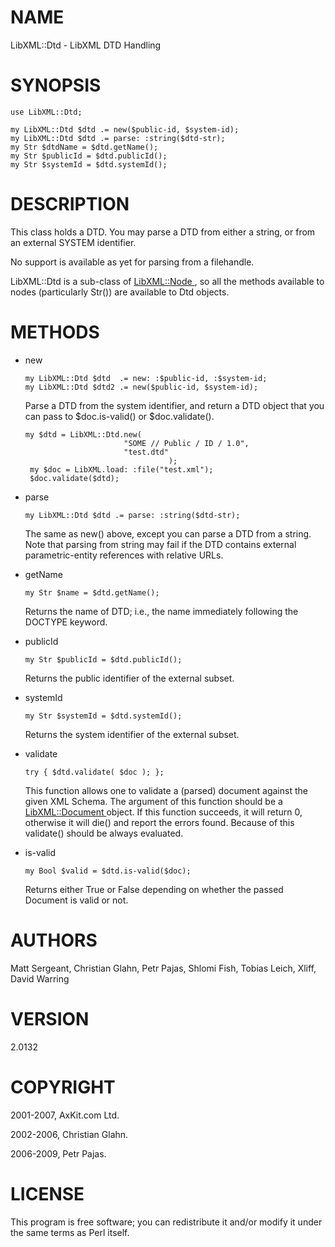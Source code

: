 NAME
====

LibXML::Dtd - LibXML DTD Handling

SYNOPSIS
========

    use LibXML::Dtd;

    my LibXML::Dtd $dtd .= new($public-id, $system-id);
    my LibXML::Dtd $dtd .= parse: :string($dtd-str);
    my Str $dtdName = $dtd.getName();
    my Str $publicId = $dtd.publicId();
    my Str $systemId = $dtd.systemId();

DESCRIPTION
===========

This class holds a DTD. You may parse a DTD from either a string, or from an external SYSTEM identifier.

No support is available as yet for parsing from a filehandle.

LibXML::Dtd is a sub-class of [LibXML::Node ](LibXML::Node ), so all the methods available to nodes (particularly Str()) are available to Dtd objects.

METHODS
=======

  * new

        my LibXML::Dtd $dtd  .= new: :$public-id, :$system-id;
        my LibXML::Dtd $dtd2 .= new($public-id, $system-id);

    Parse a DTD from the system identifier, and return a DTD object that you can pass to $doc.is-valid() or $doc.validate().

        my $dtd = LibXML::Dtd.new(
                              "SOME // Public / ID / 1.0",
                              "test.dtd"
                                        );
         my $doc = LibXML.load: :file("test.xml");
         $doc.validate($dtd);

  * parse

        my LibXML::Dtd $dtd .= parse: :string($dtd-str);

    The same as new() above, except you can parse a DTD from a string. Note that parsing from string may fail if the DTD contains external parametric-entity references with relative URLs.

  * getName

        my Str $name = $dtd.getName();

    Returns the name of DTD; i.e., the name immediately following the DOCTYPE keyword.

  * publicId

        my Str $publicId = $dtd.publicId();

    Returns the public identifier of the external subset.

  * systemId

        my Str $systemId = $dtd.systemId();

    Returns the system identifier of the external subset.

  * validate

        try { $dtd.validate( $doc ); };

    This function allows one to validate a (parsed) document against the given XML Schema. The argument of this function should be a [LibXML::Document ](LibXML::Document ) object. If this function succeeds, it will return 0, otherwise it will die() and report the errors found. Because of this validate() should be always evaluated.

  * is-valid

        my Bool $valid = $dtd.is-valid($doc);

    Returns either True or False depending on whether the passed Document is valid or not.

AUTHORS
=======

Matt Sergeant, Christian Glahn, Petr Pajas, Shlomi Fish, Tobias Leich, Xliff, David Warring

VERSION
=======

2.0132

COPYRIGHT
=========

2001-2007, AxKit.com Ltd.

2002-2006, Christian Glahn.

2006-2009, Petr Pajas.

LICENSE
=======

This program is free software; you can redistribute it and/or modify it under the same terms as Perl itself.

